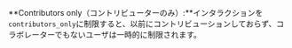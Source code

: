 **Contributors only（コントリビューターのみ）:**インタラクションを`contributors_only`に制限すると、以前にコントリビューションしておらず、コラボレーターでもないユーザは一時的に制限されます。
